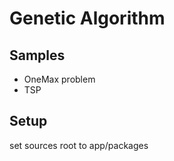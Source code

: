 # Genetic Algorithm

## Samples

* OneMax problem
* TSP

## Setup

set sources root to app/packages

